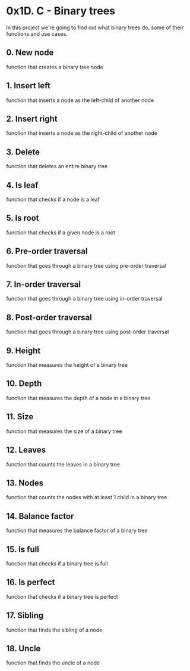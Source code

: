 # 0x1D. C - Binary trees

In this project we're going to find out what binary trees do,
some of their functions and use cases.

## 0. New node
function that creates a binary tree node
## 1. Insert left
function that inserts a node as the left-child of another node
## 2. Insert right
function that inserts a node as the right-child of another node
## 3. Delete
function that deletes an entire binary tree
## 4. Is leaf
function that checks if a node is a leaf
## 5. Is root
function that checks if a given node is a root
## 6. Pre-order traversal
function that goes through a binary tree using pre-order traversal
## 7. In-order traversal
function that goes through a binary tree using in-order traversal
## 8. Post-order traversal
function that goes through a binary tree using post-order traversal
## 9. Height
function that measures the height of a binary tree
## 10. Depth
function that measures the depth of a node in a binary tree
## 11. Size
function that measures the size of a binary tree
## 12. Leaves
function that counts the leaves in a binary tree
## 13. Nodes
function that counts the nodes with at least 1 child in a binary tree
## 14. Balance factor
function that measures the balance factor of a binary tree
## 15. Is full
function that checks if a binary tree is full
## 16. Is perfect
function that checks if a binary tree is perfect
## 17. Sibling
function that finds the sibling of a node
## 18. Uncle
function that finds the uncle of a node

